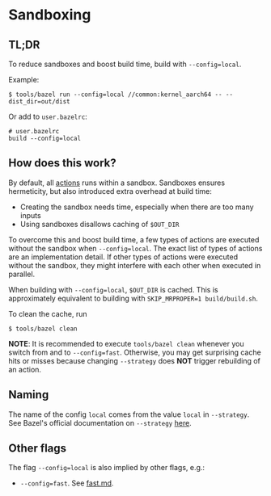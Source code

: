# Sandboxing

## TL;DR

To reduce sandboxes and boost build time, build with `--config=local`.

Example:

```shell
$ tools/bazel run --config=local //common:kernel_aarch64 -- --dist_dir=out/dist
```

Or add to `user.bazelrc`:

```text
# user.bazelrc
build --config=local
```

## How does this work?

By default, all [actions](https://bazel.build/reference/glossary#action) runs
within a sandbox. Sandboxes ensures hermeticity, but also introduced extra
overhead at build time:

- Creating the sandbox needs time, especially when there are too many inputs
- Using sandboxes disallows caching of `$OUT_DIR`

To overcome this and boost build time, a few types of actions are executed
without the sandbox when `--config=local`. The exact list of types of actions
are an implementation detail. If other types of actions were executed without
the sandbox, they might interfere with each other when executed in parallel.

When building with `--config=local`, `$OUT_DIR` is cached. This is approximately
equivalent to building with `SKIP_MRPROPER=1 build/build.sh`.

To clean the cache, run

```shell
$ tools/bazel clean
```

**NOTE**: It is recommended to execute `tools/bazel clean` whenever you switch
from and to `--config=fast`. Otherwise, you may get surprising cache hits or
misses because changing `--strategy` does **NOT** trigger rebuilding of an
action.

## Naming

The name of the config `local` comes from the value `local` in `--strategy`. See
Bazel's official documentation on `--strategy`
[here](https://bazel.build/reference/command-line-reference#flag--strategy).

## Other flags

The flag `--config=local` is also implied by other flags, e.g.:

* `--config=fast`. See [fast.md](fast.md).
